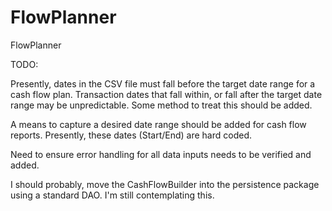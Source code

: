 # FlowPlanner
FlowPlanner

TODO:

Presently, dates in the CSV file must fall before the target date range for a cash flow plan.  Transaction dates that
fall within, or fall after the target date range may be unpredictable.  Some method to treat this should be added.

A means to capture a desired date range should be added for cash flow reports.  Presently, these dates (Start/End) are
hard coded.

Need to ensure error handling for all data inputs needs to be verified and added.

I should probably, move the CashFlowBuilder into the persistence package using a standard DAO.  I'm still contemplating
this.

